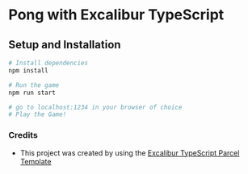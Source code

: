 # Pong with Excalibur TypeScript 

## Setup and Installation

```bash
# Install dependencies
npm install

# Run the game
npm run start

# go to localhost:1234 in your browser of choice
# Play the Game!

```

### Credits
- This project was created by using the [Excalibur TypeScript Parcel Template](https://github.com/excaliburjs/template-ts-parcel-v2/generate) 
